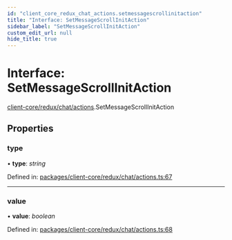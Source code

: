 ```yaml
---
id: "client_core_redux_chat_actions.setmessagescrollinitaction"
title: "Interface: SetMessageScrollInitAction"
sidebar_label: "SetMessageScrollInitAction"
custom_edit_url: null
hide_title: true
---
```


# Interface: SetMessageScrollInitAction

[client-core/redux/chat/actions](../modules/client_core_redux_chat_actions.md).SetMessageScrollInitAction

## Properties

### type

• **type**: *string*

Defined in: [packages/client-core/redux/chat/actions.ts:67](https://github.com/xr3ngine/xr3ngine/blob/5a0f83ed8/packages/client-core/redux/chat/actions.ts#L67)

___

### value

• **value**: *boolean*

Defined in: [packages/client-core/redux/chat/actions.ts:68](https://github.com/xr3ngine/xr3ngine/blob/5a0f83ed8/packages/client-core/redux/chat/actions.ts#L68)
